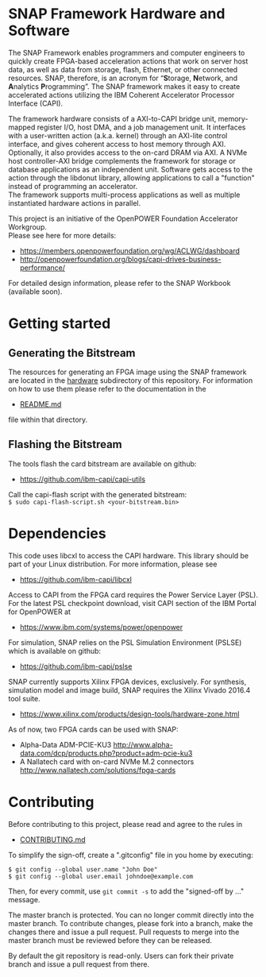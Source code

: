 # SNAP Framework Hardware and Software

The SNAP Framework enables programmers and computer engineers to quickly create FPGA-based acceleration actions that work on server host data, as well as data from storage, flash, Ethernet, or other connected resources.  SNAP, therefore, is an acronym for “**S**torage, **N**etwork, and **A**nalytics **P**rogramming”.
The SNAP framework makes it easy to create accelerated actions utilizing the IBM Coherent Accelerator Processor Interface (CAPI). 

The framework hardware consists of a AXI-to-CAPI bridge unit, memory-mapped register I/O, host DMA, and a job management unit.
It interfaces with a user-written action (a.k.a. kernel) through an AXI-lite control interface, and gives coherent access to host memory through AXI. Optionally, it also provides access to the on-card DRAM via AXI.
A NVMe host controller-AXI bridge complements the framework for storage or database applications as an independent unit.
Software gets access to the action through the libdonut library, allowing applications to call a "function" instead of programming an accelerator.  
The framework supports multi-process applications as well as multiple instantiated hardware actions in parallel.

This project is an initiative of the OpenPOWER Foundation Accelerator Workgroup.  
Please see here for more details:
* https://members.openpowerfoundation.org/wg/ACLWG/dashboard
* http://openpowerfoundation.org/blogs/capi-drives-business-performance/

For detailed design information, please refer to the SNAP Workbook (available soon).

# Getting started

## Generating the Bitstream

The resources for generating an FPGA image using the SNAP framework are located in the [hardware](hardware) subdirectory of this repository. For information on how to use them please refer to the documentation in the

* [README.md](hardware/README.md)

file within that directory.

## Flashing the Bitstream

The tools flash the card bitstream are available on github:
* https://github.com/ibm-capi/capi-utils

Call the capi-flash script with the generated bitstream:  
`$ sudo capi-flash-script.sh <your-bitstream.bin>`

# Dependencies

This code uses libcxl to access the CAPI hardware. This library should be part of your Linux distribution. For more information, please see 
* https://github.com/ibm-capi/libcxl

Access to CAPI from the FPGA card requires the Power Service Layer (PSL). For the latest PSL checkpoint download, visit CAPI section of the IBM Portal for OpenPOWER at
* https://www.ibm.com/systems/power/openpower

For simulation, SNAP relies on the PSL Simulation Environment (PSLSE) which is available on github:
* https://github.com/ibm-capi/pslse

SNAP currently supports Xilinx FPGA devices, exclusively. For synthesis, simulation model and image build, SNAP requires the Xilinx Vivado 2016.4 tool suite.
* https://www.xilinx.com/products/design-tools/hardware-zone.html

As of now, two FPGA cards can be used with SNAP:
* Alpha-Data ADM-PCIE-KU3 http://www.alpha-data.com/dcp/products.php?product=adm-pcie-ku3
* A Nallatech card with on-card NVMe M.2 connectors http://www.nallatech.com/solutions/fpga-cards

# Contributing

Before contributing to this project, please read and agree to the rules in 
* [CONTRIBUTING.md](CONTRIBUTING.md)

To simplify the sign-off, create a ".gitconfig" file in you home by executing:
```
$ git config --global user.name "John Doe"
$ git config --global user.email johndoe@example.com
```
Then, for every commit, use `git commit -s` to add the "signed-off by ..." message.

The master branch is protected. You can no longer commit directly into the master branch. To contribute changes, please fork into a branch, make the changes there and issue a pull request. Pull requests to merge into the master branch must be reviewed before they can be released.

By default the git repository is read-only. Users can fork their private branch and issue a pull request from there.

